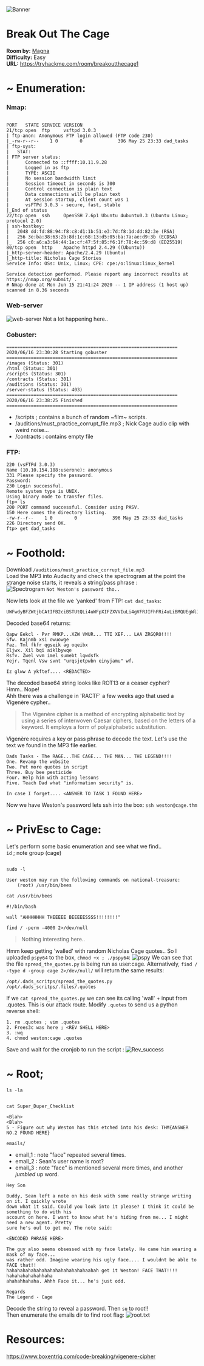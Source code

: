 ![Banner](Images/banner.png)

# Break Out The Cage
**Room by:** [Magna](https://tryhackme.com/p/Magna)
<br />**Difficulty:** Easy
<br />**URL:** https://tryhackme.com/room/breakoutthecage1

# ~ Enumeration:

### **Nmap:**
```

PORT   STATE SERVICE VERSION
21/tcp open  ftp     vsftpd 3.0.3
| ftp-anon: Anonymous FTP login allowed (FTP code 230)
|_-rw-r--r--    1 0        0             396 May 25 23:33 dad_tasks
| ftp-syst:
|   STAT:
| FTP server status:
|      Connected to ::ffff:10.11.9.28
|      Logged in as ftp
|      TYPE: ASCII
|      No session bandwidth limit
|      Session timeout in seconds is 300
|      Control connection is plain text
|      Data connections will be plain text
|      At session startup, client count was 1
|      vsFTPd 3.0.3 - secure, fast, stable
|_End of status
22/tcp open  ssh     OpenSSH 7.6p1 Ubuntu 4ubuntu0.3 (Ubuntu Linux; protocol 2.0)
| ssh-hostkey:
|   2048 dd:fd:88:94:f8:c8:d1:1b:51:e3:7d:f8:1d:dd:82:3e (RSA)
|   256 3e:ba:38:63:2b:8d:1c:68:13:d5:05:ba:7a:ae:d9:3b (ECDSA)
|_  256 c0:a6:a3:64:44:1e:cf:47:5f:85:f6:1f:78:4c:59:d8 (ED25519)
80/tcp open  http    Apache httpd 2.4.29 ((Ubuntu))
|_http-server-header: Apache/2.4.29 (Ubuntu)
|_http-title: Nicholas Cage Stories
Service Info: OSs: Unix, Linux; CPE: cpe:/o:linux:linux_kernel

Service detection performed. Please report any incorrect results at https://nmap.org/submit/ .
# Nmap done at Mon Jun 15 21:41:24 2020 -- 1 IP address (1 host up) scanned in 8.36 seconds

```
### Web-server 
![web-server](Images/html.png)
Not a lot happening here..

### Gobuster:
```
===============================================================
2020/06/16 23:30:28 Starting gobuster
===============================================================
/images (Status: 301)
/html (Status: 301)
/scripts (Status: 301)
/contracts (Status: 301)
/auditions (Status: 301)
/server-status (Status: 403)
===============================================================
2020/06/16 23:38:25 Finished
===============================================================
```
- /scripts ; contains a bunch of random ~film~ scripts.
- /auditions/must_practice_corrupt_file.mp3 ; Nick Cage audio clip with weird noise...
- /contracts : contains empty file 

### FTP:

```
220 (vsFTPd 3.0.3)
Name (10.10.154.188:userone): anonymous
331 Please specify the password.
Password:
230 Login successful.
Remote system type is UNIX.
Using binary mode to transfer files.
ftp> ls
200 PORT command successful. Consider using PASV.
150 Here comes the directory listing.
-rw-r--r--    1 0        0             396 May 25 23:33 dad_tasks
226 Directory send OK.
ftp> get dad_tasks

```
# ~ Foothold:
Download `/auditions/must_practice_corrupt_file.mp3`
<br />Load the MP3 into Audacity and check the spectrogram at the  point the strange noise starts, it reveals a string/pass phrase :  
![Spectrogram](Images/spectogram.png)
`Not Weston's password tho.. `

Now lets look at the file we 'yanked' from FTP: `cat dad_tasks`:
```
UWFwdyBFZWtjbCAtIFB2ciBSTUtQLi4uWFpXIFZXVVIuLi4gVFRJIFhFRi4uLiBMQUEgWlJHUVJPISEhIQpTZncuIEtham5tYiB4c2kgb3d1b3dnZQpGYXouIFRtbCBma2ZyIHFnc2VpayBhZyBvcWVpYngKRWxqd3guIFhpbCBicWkgYWlrbGJ5d3FlClJzZnYuIFp3ZWwgdnZtIGltZWwgc3VtZWJ0IGxxd2RzZmsKWWVqci4gVHFlbmwgVnN3IHN2bnQgInVycXNqZXRwd2JuIGVpbnlqYW11IiB3Zi4KCkl6IGdsd3cgQSB5a2Z0ZWYuLi4uIFFqaHN2Ym91dW9leGNtdndrd3dhdGZsbHh1Z2hoYmJjbXlkaXp3bGtic2lkaXVzY3ds%
```

Decoded base64 returns:
```
Qapw Eekcl - Pvr RMKP...XZW VWUR... TTI XEF... LAA ZRGQRO!!!!
Sfw. Kajnmb xsi owuowge
Faz. Tml fkfr qgseik ag oqeibx
Eljwx. Xil bqi aiklbywqe
Rsfv. Zwel vvm imel sumebt lqwdsfk
Yejr. Tqenl Vsw svnt "urqsjetpwbn einyjamu" wf.

Iz glww A ykftef.... <REDACTED>
```
The decoded base64 string looks like ROT13 or a ceaser cypher?
<br /> Hmm.. Nope!
<br />Ahh there was a challenge in 'RACTF' a few weeks ago that used a Vigenère cypher..
>The Vigenère cipher is a method of encrypting alphabetic text by using a series of interwoven Caesar ciphers, based on the letters of a keyword. It employs a form of polyalphabetic substitution.

Vigenère requires a key or pass phrase to decode the text. Let's use the text we found in the MP3 file earlier.
```
Dads Tasks - The RAGE...THE CAGE... THE MAN... THE LEGEND!!!!
One. Revamp the website
Two. Put more quotes in script
Three. Buy bee pesticide
Four. Help him with acting lessons
Five. Teach Dad what "information security" is.

In case I forget.... <ANSWER TO TASK 1 FOUND HERE>
```

Now we have Weston's password lets ssh into the box: `ssh weston@cage.thm`

# ~ PrivEsc to Cage:
Let's perform some basic enumeration and see what we find..
<br />`id` ; note group (cage)
```

```
`sudo -l`
```
User weston may run the following commands on national-treasure:
    (root) /usr/bin/bees
```
`cat /usr/bin/bees`
```
#!/bin/bash

wall "AHHHHHHH THEEEEE BEEEEESSSS!!!!!!!!"
```
`find / -perm -4000 2>/dev/null`
> Nothing interesting here..

Hmm keep getting 'walled' with random Nicholas Cage quotes.. So I uploaded `pspy64` to the box, `chmod +x ; ./pspy64`:
![pspy](Images/pspy.png)
We can see that the file `spread_the_quotes.py` is being run as user:cage.
Alternatively, `find / -type d -group cage 2>/dev/null/` will return the same results:
```
/opt/.dads_scritps/spread_the_quotes.py
/opt/.dads_scritps/.files/.quotes
```
If we `cat spread_the_quotes.py` we can see its calling 'wall' + input from .quotes. This is our attack route.
Modify `.quotes` to send us a python reverse shell:
```
1. rm .quotes ; vim .quotes
2. Frees3c was here ; <REV SHELL HERE>
3. :wq
4. chmod weston:cage .quotes
```
Save and wait for the cronjob to run the script :
![Rev_success](Images/cage_rev_shell.png)

# ~ Root;
`ls -la`
```

```
`cat Super_Duper_Checklist`
```
<Blah>
<Blah>
5 - Figure out why Weston has this etched into his desk: THM{ANSWER NO.2 FOUND HERE}
```
`emails/`
- email_1 : note "face" repeated several times.
- email_2 : Sean's user name is root? 
- email_3 : note "face" is mentioned several more times, and another _jumbled_ up word.
```
Hey Son

Buddy, Sean left a note on his desk with some really strange writing on it. I quickly wrote
down what it said. Could you look into it please? I think it could be something to do with his
account on here. I want to know what he's hiding from me... I might need a new agent. Pretty
sure he's out to get me. The note said:

<ENCODED PHRASE HERE>

The guy also seems obsessed with my face lately. He came him wearing a mask of my face...
was rather odd. Imagine wearing his ugly face.... I wouldnt be able to FACE that!! 
hahahahahahahahahahahahahahahaahah get it Weston! FACE THAT!!!! hahahahahahahhaha
ahahahhahaha. Ahhh Face it... he's just odd. 

Regards
The Legend - Cage

```
Decode the string to reveal a password. Then `su` to root!!
<br /> Then enumerate the emails dir to find root flag:
![root.txt](Images/root_email_2.png)



# Resources:
https://www.boxentriq.com/code-breaking/vigenere-cipher
